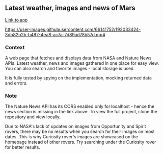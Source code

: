 ## Latest weather, images and news of Mars

[Link to app](https://latest-of-mars.netlify.app/)

https://user-images.githubusercontent.com/66141752/192033424-3db82b2b-b487-4ea8-ac7a-7d89ad78b57d.mp4

### Context

A web page that fetches and displays data from NASA and Nature News APIs. Latest weather, news and images gathered in one place for easy view. You can also search and favorite images - local storage is used.

It is fully tested by spying on the implementation, mocking returned data and errors.

### Note

The Nature News API has its CORS enabled only for localhost - hence the news section is missing in the link above. To view the full project, clone the repository and view locally.

Due to NASA's lack of updates on images from Opportunity and Spirit rovers, there may be no results when you search for their images on most dates. This is why Curiosity rover's images are showcased on the homepage instead of other rovers. Try searching under the Curiosity rover for better results.




